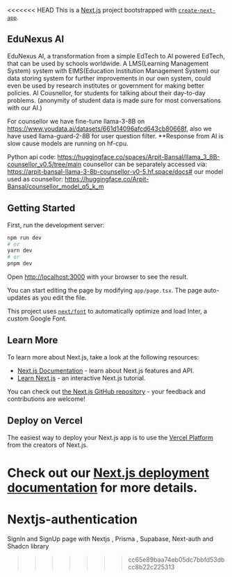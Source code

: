 <<<<<<< HEAD
This is a [Next.js](https://nextjs.org/) project bootstrapped with [`create-next-app`](https://github.com/vercel/next.js/tree/canary/packages/create-next-app).
## EduNexus AI
EduNexus AI, a transformation from a simple EdTech to AI powered EdTech, that can be used by schools worldwide.
A LMS(Learning Management System) system with EIMS(Education Institution Management System) our data storing system for further
improvements in our own system, could even be used by research institutes or government for making better policies.
AI Cousnellor, for students for talking about their day-to-day problems.
(anonymity of student data is made sure for most conversations with our AI.)

For counsellor we have fine-tune llama-3-8B on https://www.youdata.ai/datasets/661d14096afcd643cb80668f,
also we have used llama-guard-2-8B for user question filter.
**Response from AI is slow cause models are running on hf-cpu.

Python api code: https://huggingface.co/spaces/Arpit-Bansal/llama_3_8B-counsellor_v0.5/tree/main
counsellor can be separately accessed via: https://arpit-bansal-llama-3-8b-counsellor-v0-5.hf.space/docs#
our model used as counsellor: https://huggingface.co/Arpit-Bansal/counsellor_model_q5_k_m
## Getting Started

First, run the development server:

```bash
npm run dev
# or
yarn dev
# or
pnpm dev
```

Open [http://localhost:3000](http://localhost:3000) with your browser to see the result.

You can start editing the page by modifying `app/page.tsx`. The page auto-updates as you edit the file.

This project uses [`next/font`](https://nextjs.org/docs/basic-features/font-optimization) to automatically optimize and load Inter, a custom Google Font.

## Learn More

To learn more about Next.js, take a look at the following resources:

- [Next.js Documentation](https://nextjs.org/docs) - learn about Next.js features and API.
- [Learn Next.js](https://nextjs.org/learn) - an interactive Next.js tutorial.

You can check out [the Next.js GitHub repository](https://github.com/vercel/next.js/) - your feedback and contributions are welcome!

## Deploy on Vercel

The easiest way to deploy your Next.js app is to use the [Vercel Platform](https://vercel.com/new?utm_medium=default-template&filter=next.js&utm_source=create-next-app&utm_campaign=create-next-app-readme) from the creators of Next.js.

Check out our [Next.js deployment documentation](https://nextjs.org/docs/deployment) for more details.
=======
# Nextjs-authentication
SignIn and SignUp page with Nextjs , Prisma , Supabase, Next-auth and Shadcn library 
>>>>>>> cc65e89baa74eb05dc7bbfd53dbcc8b22c225313
